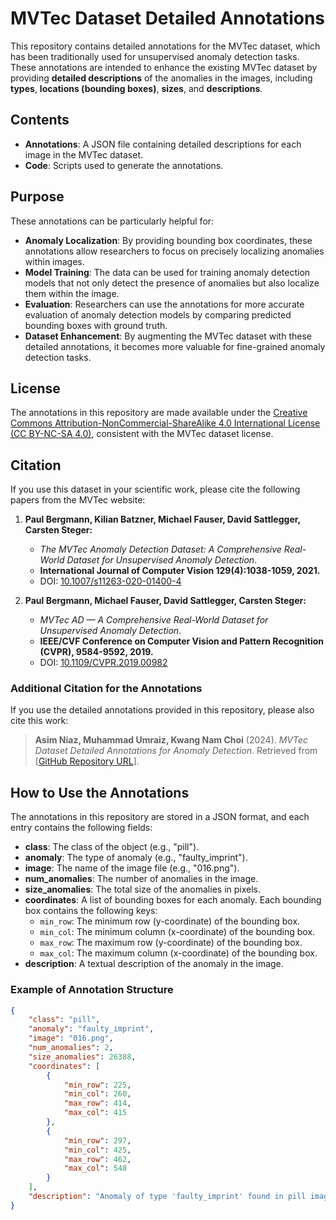 # MVTec Dataset Detailed Annotations

This repository contains detailed annotations for the MVTec dataset, which has been traditionally used for unsupervised anomaly detection tasks. These annotations are intended to enhance the existing MVTec dataset by providing **detailed descriptions** of the anomalies in the images, including **types**, **locations (bounding boxes)**, **sizes**, and **descriptions**.

## Contents

- **Annotations**: A JSON file containing detailed descriptions for each image in the MVTec dataset.
- **Code**: Scripts used to generate the annotations.
  
## Purpose

These annotations can be particularly helpful for:

- **Anomaly Localization**: By providing bounding box coordinates, these annotations allow researchers to focus on precisely localizing anomalies within images.
- **Model Training**: The data can be used for training anomaly detection models that not only detect the presence of anomalies but also localize them within the image.
- **Evaluation**: Researchers can use the annotations for more accurate evaluation of anomaly detection models by comparing predicted bounding boxes with ground truth.
- **Dataset Enhancement**: By augmenting the MVTec dataset with these detailed annotations, it becomes more valuable for fine-grained anomaly detection tasks.

## License

The annotations in this repository are made available under the [Creative Commons Attribution-NonCommercial-ShareAlike 4.0 International License (CC BY-NC-SA 4.0)](https://creativecommons.org/licenses/by-nc-sa/4.0/), consistent with the MVTec dataset license.

## Citation

If you use this dataset in your scientific work, please cite the following papers from the MVTec website:

1. **Paul Bergmann, Kilian Batzner, Michael Fauser, David Sattlegger, Carsten Steger:**
   - *The MVTec Anomaly Detection Dataset: A Comprehensive Real-World Dataset for Unsupervised Anomaly Detection*.
   - **International Journal of Computer Vision 129(4):1038-1059, 2021.**
   - DOI: [10.1007/s11263-020-01400-4](https://doi.org/10.1007/s11263-020-01400-4)

2. **Paul Bergmann, Michael Fauser, David Sattlegger, Carsten Steger:**
   - *MVTec AD — A Comprehensive Real-World Dataset for Unsupervised Anomaly Detection*.
   - **IEEE/CVF Conference on Computer Vision and Pattern Recognition (CVPR), 9584-9592, 2019.**
   - DOI: [10.1109/CVPR.2019.00982](https://doi.org/10.1109/CVPR.2019.00982)

### Additional Citation for the Annotations

If you use the detailed annotations provided in this repository, please also cite this work:

> **Asim Niaz, Muhammad Umraiz, Kwang Nam Choi** (2024). *MVTec Dataset Detailed Annotations for Anomaly Detection*. Retrieved from [[GitHub Repository URL](https://github.com/asimniaz-ai/MVTec_detailed_annotations)].

## How to Use the Annotations

The annotations in this repository are stored in a JSON format, and each entry contains the following fields:

- **class**: The class of the object (e.g., "pill").
- **anomaly**: The type of anomaly (e.g., "faulty_imprint").
- **image**: The name of the image file (e.g., "016.png").
- **num_anomalies**: The number of anomalies in the image.
- **size_anomalies**: The total size of the anomalies in pixels.
- **coordinates**: A list of bounding boxes for each anomaly. Each bounding box contains the following keys:
  - `min_row`: The minimum row (y-coordinate) of the bounding box.
  - `min_col`: The minimum column (x-coordinate) of the bounding box.
  - `max_row`: The maximum row (y-coordinate) of the bounding box.
  - `max_col`: The maximum column (x-coordinate) of the bounding box.
- **description**: A textual description of the anomaly in the image.

### Example of Annotation Structure

```json
{
    "class": "pill",
    "anomaly": "faulty_imprint",
    "image": "016.png",
    "num_anomalies": 2,
    "size_anomalies": 26388,
    "coordinates": [
        {
            "min_row": 225,
            "min_col": 260,
            "max_row": 414,
            "max_col": 415
        },
        {
            "min_row": 297,
            "min_col": 425,
            "max_row": 462,
            "max_col": 548
        }
    ],
    "description": "Anomaly of type 'faulty_imprint' found in pill images. Image name: 016.png. Number of anomalies: 2, Size of anomalies: 26388 pixels."
}

